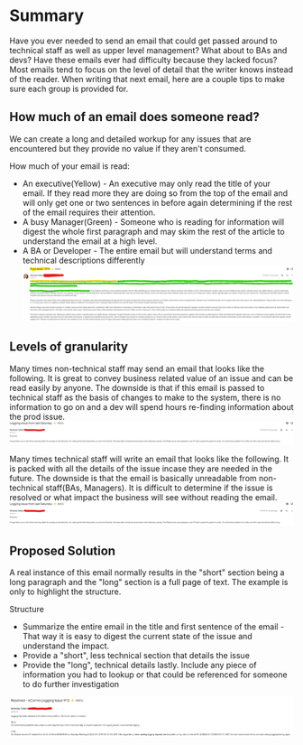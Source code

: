 # Summary
Have you ever needed to send an email that could get passed around to technical staff as well as upper level management? What about to BAs and devs?
Have these emails ever had difficulty because they lacked focus?
Most emails tend to focus on the level of detail that the writer knows instead of the reader.
When writing that next email, here are a couple tips to make sure each group is provided for.

## How much of an email does someone read?
We can create a long and detailed workup for any issues that are encountered but they provide no value if they aren't consumed.

How much of your email is read:
- An executive(Yellow) - An executive may only read the title of your email. If they read more they are doing so from the top of the email and will only get one or two sentences in before again determining if the rest of the email requires their attention.
- A busy Manager(Green) - Someone who is reading for information will digest the whole first paragraph and may skim the rest of the article to understand the email at a high level.
- A BA or Developer - The entire email but will understand terms and technical descriptions differently
![LongEmail](LongEmail.png)

## Levels of granularity
Many times non-technical staff may send an email that looks like the following. It is great to convey business related value of an issue and can be read easily by anyone. The downside is that if this email is passed to technical staff as the basis of changes to make to the system, there is no information to go on and a dev will spend hours re-finding information about the prod issue.
![NonTecnical](NonTechnicalEmail.png)

Many times technical staff will write an email that looks like the following. It is packed with all the details of the issue incase they are needed in the future. The downside is that the email is basically unreadable from non-technical staff(BAs, Managers). It is difficult to determine if the issue is resolved or what impact the business will see without reading the email.
![Technical](NonTechnicalEmail.png)

## Proposed Solution
A real instance of this email normally results in the "short" section being a long paragraph and the "long" section is a full page of text. The example is only to highlight the structure.

Structure
- Summarize the entire email in the title and first sentence of the email - That way it is easy to digest the current state of the issue and understand the impact.
- Provide a "short", less technical section that details the issue
- Provide the "long", technical details lastly. Include any piece of information you had to lookup or that could be referenced for someone to do further investigation

![Proposed](ProposedEmail.png)
